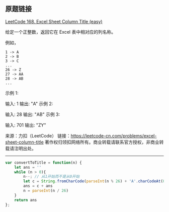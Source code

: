 ## 原题链接

[LeetCode 168. Excel Sheet Column Title (easy)](https://leetcode-cn.com/problems/excel-sheet-column-title/)

给定一个正整数，返回它在 Excel 表中相对应的列名称。

例如，

    1 -> A
    2 -> B
    3 -> C
    ...
    26 -> Z
    27 -> AA
    28 -> AB 
    ...
示例 1:

输入: 1
输出: "A"
示例 2:

输入: 28
输出: "AB"
示例 3:

输入: 701
输出: "ZY"

来源：力扣（LeetCode）
链接：https://leetcode-cn.com/problems/excel-sheet-column-title
著作权归领扣网络所有。商业转载请联系官方授权，非商业转载请注明出处。

---

```javascript
var convertToTitle = function(n) {
    let ans = ''
    while (n > 0){
        n--; // 从1开始而不是从0开始
        let c = String.fromCharCode(parseInt(n % 26) + 'A'.charCodeAt(0))
        ans = c + ans
        n = parseInt(n / 26)
    }
    return ans
};
```

